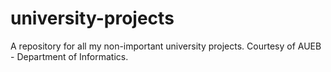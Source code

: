 # university-projects
A repository for all my non-important university projects. Courtesy of AUEB - Department of Informatics.
